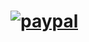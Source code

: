 # [![paypal](https://www.paypalobjects.com/en_US/i/btn/btn_donateCC_LG.gif)](paypal.me/prakashponnusamy)
